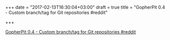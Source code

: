 +++
date = "2017-02-13T16:30:04+03:00"
draft = true
title = "GopherPit 0.4 - Custom branch/tag for Git repositories  #reddit"

+++

<p><a href="https://t.co/BrQvpt5cDa">GopherPit 0.4 - Custom branch/tag for Git repositories  #reddit</a></p>

